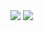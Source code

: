 <picture>
  <source media="(prefers-color-scheme: dark)" srcset="https://github-readme-stats.vercel.app/api/top-langs/?username=prslc&theme=onedark">
  <img src="https://github-readme-stats.vercel.app/api/top-langs/?username=prslc">
</picture>


<picture>
  <source media="(prefers-color-scheme: dark)" srcset="https://github-readme-stats.vercel.app/api?username=prslc&show_icons=true&theme=onedark&include_all_commits=true&count_private=true&role=OWNER,ORGANIZATION_MEMBER,COLLABORATOR">
  <img src="https://github-readme-stats.vercel.app/api?username=prslc&show_icons=true&include_all_commits=true&count_private=true&role=OWNER,ORGANIZATION_MEMBER,COLLABORATOR">
</picture>

